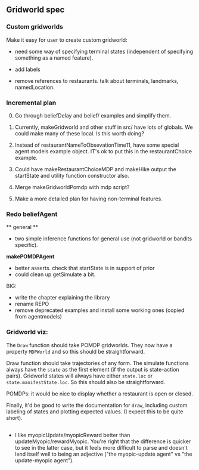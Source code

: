 ## Gridworld spec

### Custom gridworlds
Make it easy for user to create custom gridworld:


- need some way of specifying terminal states (independent of specifying something as a named feature).

- add labels

- remove references to restaurants. talk about terminals, landmarks, namedLocation. 

### Incremental plan

0. Go through beliefDelay and belief/ examples and simplify them. 

1. Currently, makeGridworld and other stuff in src/ have lots of globals. We could make many of these local. Is this worth doing?

1. Instead of restaurantNameToObsevationTime11, have some special agent models example object. IT's ok to put this in the restaurantChoice example. 

1. Could have makeRestaurantChoiceMDP and makeHike output the startState and
utility function constructor also. 

3. Merge makeGridworldPomdp with mdp script?

4. Make a more detailed plan for having non-terminal features. 





### Redo beliefAgent

** general **
- two simple inference functions for general use (not gridworld or bandits specific).

**makePOMDPAgent**
- better asserts. check that startState is in support of prior
- could clean up getSimulate a bit. 

BIG:
- write the chapter explaining the library
- rename REPO
- remove deprecated examples and install some working ones (copied from agentmodels)


### Gridworld viz:
The `Draw` function should take POMDP gridworlds. They now have a property `MDPWorld` and so this should be straightforward.

Draw function should take trajectories of any form. The simulate functions always have the `state` as the first element (if the output is state-action pairs). Gridworld states will always have either `state.loc` or `state.manifestState.loc`. So this should also be straightforward. 

POMDPs: it would be nice to display whether a restaurant is open or closed. 

Finally, it'd be good to write the documentation for `draw`, including custom labeling of states and plotting expected values. (I expect this to be quite short). 

##
- I like myopicUpdate/myopicReward better than updateMyopic/rewardMyopic. You're right that the difference is quicker to see in the latter case, but it feels more difficult to parse and doesn't lend itself well to being an adjective ("the myopic-update agent" vs "the update-myopic agent").


